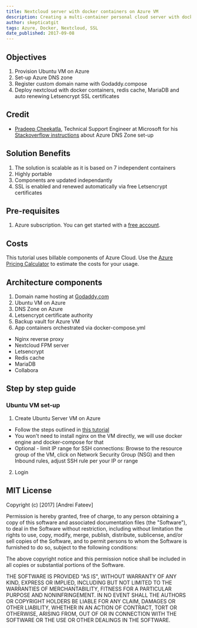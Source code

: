 ```yaml
---
title: Nextcloud server with docker containers on Azure VM 
description: Creating a multi-container personal cloud server with docker-compose 
author: skepticatgit
tags: Azure, Docker, Nextcloud, SSL
date_published: 2017-09-08
---
```

## Objectives

1. Provision Ubuntu VM on Azure
1. Set-up Azure DNS zone
1. Register custom domain name with Godaddy.compose
1. Deploy nextcloud with docker containers, redis cache, MariaDB and auto renewing Letsencrypt SSL certificates

## Credit

- [Pradeep Cheekatla](https://stackoverflow.com/users/8188433/pradeep-cheekatla), Technical Support Engineer at Microsoft for his [Stackoverflow instructions](https://stackoverflow.com/questions/45449401/configuring-a-custom-domain-name-for-an-azure-vm-and-godaddy) about Azure DNS Zone set-up 

## Solution Benefits

1. The solution is scalable as it is based on 7 independent containers
1. Highly portable
1. Components are updated independantly
1. SSL is enabled and renewed automatically via free Letsencrypt certificates 

## Pre-requisites

1. Azure subscription. You can get started with a [free account](https://azure.microsoft.com/en-us/free).

## Costs

This tutorial uses billable components of Azure Cloud. Use the [Azure Pricing
Calculator](https://azure.microsoft.com/en-us/pricing/calculator/) to estimate the costs for your usage.

## Architecture components

1. Domain name hosting at [Godaddy.com](https://www.godaddy.com)
1. Ubuntu VM on Azure
1. DNS Zone on Azure
1. Letsencrypt certificate authority
1. Backup vault for Azure VM
1. App containers orchestrated via docker-compose.yml
- Nginx reverse proxy
- Nextcloud FPM server
- Letsencrypt
- Redis cache
- MariaDB
- Collabora

## Step by step guide
### Ubuntu VM set-up
1. Create Ubuntu Server VM on Azure
- Follow the steps outlined in [this tutorial](https://docs.microsoft.com/en-us/azure/virtual-machines/linux/quick-create-portal)
- You won't need to install nginx on the VM directly, we will use docker engine and docker-compose for that
- Optional - limit IP range for SSH connections: Browse to the resource group of the VM, click on Network Security Group (NSG) and then Inbound rules, adjust SSH rule per your IP or range

2. Login

## MIT License

Copyright (c) [2017] [Andrei Fateev]

Permission is hereby granted, free of charge, to any person obtaining a copy
of this software and associated documentation files (the "Software"), to deal
in the Software without restriction, including without limitation the rights
to use, copy, modify, merge, publish, distribute, sublicense, and/or sell
copies of the Software, and to permit persons to whom the Software is
furnished to do so, subject to the following conditions:

The above copyright notice and this permission notice shall be included in all
copies or substantial portions of the Software.

THE SOFTWARE IS PROVIDED "AS IS", WITHOUT WARRANTY OF ANY KIND, EXPRESS OR
IMPLIED, INCLUDING BUT NOT LIMITED TO THE WARRANTIES OF MERCHANTABILITY,
FITNESS FOR A PARTICULAR PURPOSE AND NONINFRINGEMENT. IN NO EVENT SHALL THE
AUTHORS OR COPYRIGHT HOLDERS BE LIABLE FOR ANY CLAIM, DAMAGES OR OTHER
LIABILITY, WHETHER IN AN ACTION OF CONTRACT, TORT OR OTHERWISE, ARISING FROM,
OUT OF OR IN CONNECTION WITH THE SOFTWARE OR THE USE OR OTHER DEALINGS IN THE
SOFTWARE.